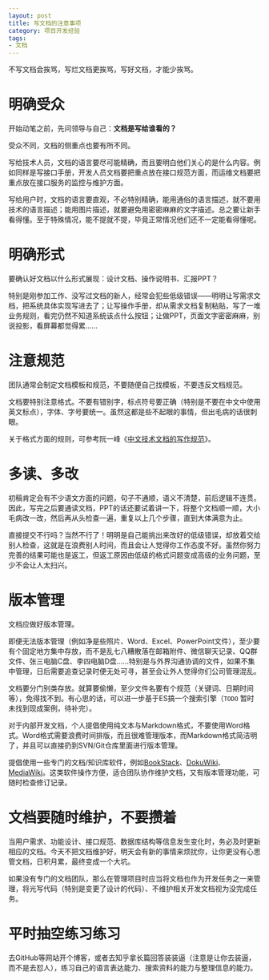 ```yaml
---
layout: post
title: 写文档的注意事项
category: 项目开发经验
tags:
- 文档
---
```

不写文档会挨骂，写烂文档更挨骂，写好文档，才能少挨骂。

<!-- more -->

# 明确受众
开始动笔之前，先问领导与自己：**文档是写给谁看的？**

受众不同，文档的侧重点也要有所不同。

写给技术人员，文档的语言要尽可能精确，而且要明白他们关心的是什么内容。例如同样是写接口手册，开发人员文档要把重点放在接口规范方面，而运维文档要把重点放在接口服务的监控与维护方面。

写给用户时，文档的语言要直观，不必特别精确，能用通俗的语言描述，就不要用技术的语言描述；能用图片描述，就要避免用密密麻麻的文字描述。总之要让新手看得懂。至于特殊情况，能不提就不提，毕竟正常情况他们还不一定能看得懂呢。

# 明确形式
要确认好文档以什么形式展现：设计文档、操作说明书、汇报PPT？

特别是刚参加工作、没写过文档的新人，经常会犯些低级错误——明明让写需求文档，把系统具体实现写进去了；让写操作手册，却从需求文档复制粘贴，写了一堆业务规则，看完仍然不知道系统该点什么按钮；让做PPT，页面文字密密麻麻，别说投影，看屏幕都觉得累……

# 注意规范
团队通常会制定文档模板和规范，不要随便自己找模板，不要违反文档规范。

文档要特别注意格式。不要有错别字，标点符号要正确（特别是不要在中文中使用英文标点），字体、字号要统一。虽然这都是些不起眼的事情，但出毛病的话很刺眼。

关于格式方面的规则，可参考阮一峰《[中文技术文档的写作规范](https://github.com/ruanyf/document-style-guide)》。

# 多读、多改
初稿肯定会有不少语文方面的问题，句子不通顺，语义不清楚，前后逻辑不连贯。因此，写完之后要通读文档，PPT的话还要试着讲一下，将整个文档顺一顺，大小毛病改一改，然后再从头检查一遍，重复以上几个步骤，直到大体满意为止。

直接提交不行吗？当然不行了！明明是自己能挑出来改好的低级错误，却放着交给别人检查，这就是在浪费别人时间，而且会让人觉得你工作态度不好。虽然你努力完善的结果可能也是返工，但返工原因由低级的格式问题变成高级的业务问题，至少不会让人太扫兴。

# 版本管理
文档应做好版本管理。

即便无法版本管理（例如净是些照片、Word、Excel、PowerPoint文件），至少要有个固定地方集中存放，而不是乱七八糟散落在邮箱附件、微信聊天记录、QQ群文件、张三电脑C盘、李四电脑D盘……特别是与外界沟通协调的文件，如果不集中管理，日后需要追查记录时便无处可寻，甚至会让外人觉得你们公司管理混乱。

文档要分门别类存放。就算要偷懒，至少文件名要有个规范（关键词、日期时间等），免得找不到。有心思的话，可以进一步基于ES搞一个搜索引擎（`TODO` 暂时未找到现成案例，待补完）。

对于内部开发文档，个人提倡使用纯文本与Markdown格式，不要使用Word格式。Word格式需要浪费时间排版，而且很难管理版本，而Markdown格式简洁明了，并且可以直接扔到SVN/Git仓库里面进行版本管理。

提倡使用一些专门的文档/知识库软件，例如[BookStack](https://github.com/BookStackApp/BookStack)、[DokuWiki](https://www.dokuwiki.org)、[MediaWiki](https://mediawiki.org/)。这类软件操作方便，适合团队协作维护文档，又有版本管理功能，可随时检查修订记录。

# 文档要随时维护，不要攒着
当用户需求、功能设计、接口规范、数据库结构等信息发生变化时，务必及时更新相应的文档。今天不把文档维护好，明天会有新的事情来烦扰你，让你更没有心思管文档，日积月累，最终变成一个大坑。

如果没有专门的文档团队，那么在管理项目时应当将文档也作为开发任务之一来管理，将光写代码（特别是变更了设计的代码）、不维护相关开发文档视为没完成任务。

# 平时抽空练习练习
去GitHub等网站开个博客，或者去知乎拿长篇回答装装逼（注意是让你去装逼，而不是去怼人），练习自己的语言表达能力、搜索资料的能力与整理信息的能力。
